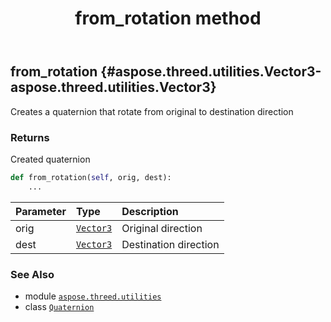 ﻿---
title: from_rotation method
second_title: Aspose.3D for Python via .NET API References
description: 
type: docs
weight: 80
url: /python-net/aspose.threed.utilities/quaternion/from_rotation/
is_root: false
---

## from_rotation {#aspose.threed.utilities.Vector3-aspose.threed.utilities.Vector3}

Creates a quaternion that rotate from original to destination direction


### Returns 


Created quaternion


```python
def from_rotation(self, orig, dest):
    ...
```


| Parameter | Type | Description |
| :- | :- | :- |
| orig | [`Vector3`](/3d/python-net/aspose.threed.utilities/vector3) | Original direction |
| dest | [`Vector3`](/3d/python-net/aspose.threed.utilities/vector3) | Destination direction |



### See Also
* module [`aspose.threed.utilities`](../../)
* class [`Quaternion`](/3d/python-net/aspose.threed.utilities/quaternion)
